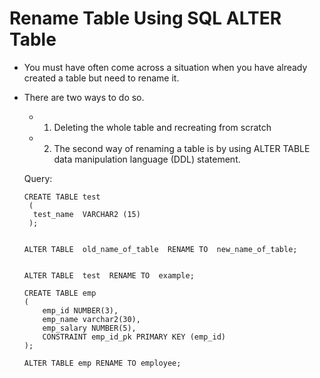 # 	Rename Table Using SQL ALTER Table

-	You must have often come across a situation when you have already created a table but need to rename it.
- 	There are two ways to do so.

	-	1. 	Deleting the whole table and recreating from scratch
	-	2.	The second way of renaming a table is by using ALTER TABLE data manipulation language (DDL) statement.
	
	Query:
	
		CREATE TABLE test 
		 (
		  test_name  VARCHAR2 (15)
		 );
		
		
		ALTER TABLE  old_name_of_table  RENAME TO  new_name_of_table;


		ALTER TABLE  test  RENAME TO  example;
		
		CREATE TABLE emp
		(
			emp_id NUMBER(3),
			emp_name varchar2(30),
			emp_salary NUMBER(5),
			CONSTRAINT emp_id_pk PRIMARY KEY (emp_id)
		);

		ALTER TABLE emp RENAME TO employee;
